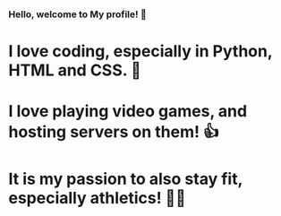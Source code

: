 ### Hello, welcome to My profile! 👋

# I love coding, especially in Python, HTML and CSS. 🔐
# I love playing video games, and hosting servers on them! 👍
# It is my passion to also stay fit, especially athletics! 🏃‍♂️
